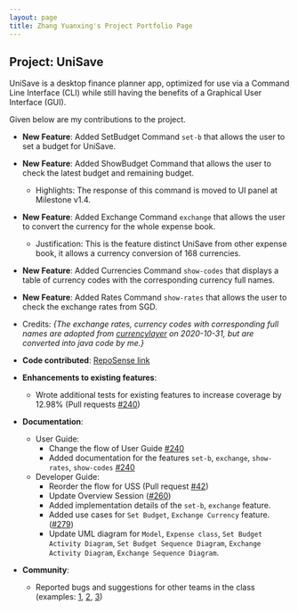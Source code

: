 ```yaml
---
layout: page
title: Zhang Yuanxing's Project Portfolio Page
---
```

## Project: UniSave

UniSave is a desktop finance planner app, optimized for use via a Command Line Interface (CLI) while still having
the benefits of a Graphical User Interface (GUI).

Given below are my contributions to the project.

* **New Feature**: Added SetBudget Command `set-b` that allows the user to set a budget for UniSave.
* **New Feature**: Added ShowBudget Command that allows the user to check the latest budget and remaining budget.
  * Highlights: The response of this command is moved to UI panel at Milestone v1.4.
* **New Feature**: Added Exchange Command  `exchange` that allows the user to convert the currency for the whole expense book.
  * Justification: This is the feature distinct UniSave from other expense book, it allows a currency conversion of 168 currencies.
* **New Feature**: Added Currencies Command `show-codes` that displays a table of currency codes with the corresponding currency full names.
* **New Feature**: Added Rates Command `show-rates` that allows the user to check the exchange rates from SGD.

* Credits: *{The exchange rates, currency codes with corresponding full names are adopted from 
[currencylayer](https://currencylayer.com/) on 2020-10-31, but are converted into java code by me.}*

* **Code contributed**: [RepoSense link](https://nus-cs2103-ay2021s1.github.io/tp-dashboard/#breakdown=true&search=&sort=groupTitle&sortWithin=title&since=2020-08-14&timeframe=commit&mergegroup=&groupSelect=groupByRepos&checkedFileTypes=docs~functional-code~test-code~other&tabOpen=true&tabType=authorship&tabAuthor=yuanxing-y&tabRepo=AY2021S1-CS2103T-W10-1%2Ftp%5Bmaster%5D&authorshipIsMergeGroup=false&authorshipFileTypes=docs~functional-code~test-code)

* **Enhancements to existing features**:
  * Wrote additional tests for existing features to increase coverage by 12.98% (Pull requests [\#240](https://github.com/AY2021S1-CS2103T-W10-1/tp/pull/240))

* **Documentation**:
  * User Guide:
    * Change the flow of User Guide [\#240](https://github.com/AY2021S1-CS2103T-W10-1/tp/pull/240)
    * Added documentation for the features `set-b`, `exchange`, `show-rates`, `show-codes` [\#240](https://github.com/AY2021S1-CS2103T-W10-1/tp/pull/240)
  * Developer Guide:
    * Reorder the flow for USS (Pull request [\#42](https://github.com/AY2021S1-CS2103T-W10-1/tp/pull/42))
    * Update Overview Session ([\#260](https://github.com/AY2021S1-CS2103T-W10-1/tp/pull/260]))
    * Added implementation details of the `set-b`, `exchange` feature.
    * Added use cases for `Set Budget`, `Exchange Currency` feature.([\#279](https://github.com/AY2021S1-CS2103T-W10-1/tp/pull/279))
    * Update UML diagram for `Model`, `Expense class`, `Set Budget Activity Diagram`, `Set Budget Sequence Diagram`, `Exchange Activity Diagram`, `Exchange Sequence Diagram`.

* **Community**:
  * Reported bugs and suggestions for other teams in the class (examples: [1](https://github.com/yuanxing-y/ped/issues/1), [2](https://github.com/yuanxing-y/ped/issues/2), [3](https://github.com/yuanxing-y/ped/issues/3))
